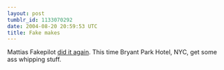 ```yaml
---
layout: post
tumblr_id: 1133070292
date: 2004-08-20 20:59:53 UTC
title: Fake makes
---
```


Mattias Fakepilot <a href="http://www.fakepilot.com/?category=fresh&#38;project=bph" target="_blank">did it again</a>. This time Bryant Park Hotel, NYC, get some ass whipping stuff.
